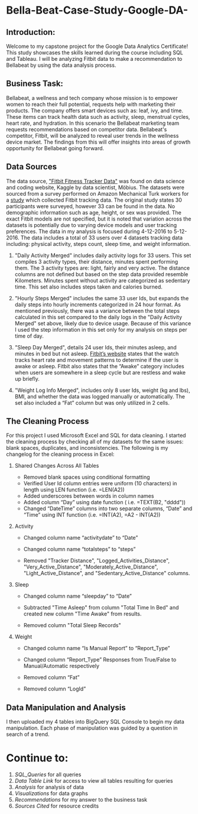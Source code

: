 # Bella-Beat-Case-Study-Google-DA-
## Introduction: 

Welcome to my capstone project for the Google Data Analytics Certificate!  This study showcases the skills learned during the course including SQL and Tableau. I will be analyzing Fitbit data to make a recommendation to Bellabeat by using the data analysis process.  

## Business Task: 

Bellabeat, a wellness and tech company whose mission is to empower women to reach their full potential, requests help with marketing their products. The company offers smart devices such as: leaf, ivy, and time. These items can track health data such as activity, sleep, menstrual cycles, heart rate, and hydration. In this scenario the Bellabeat marketing team requests recommendations based on competitor data.  Bellabeat's competitor, Fitbit, will be analyzed to reveal user trends in the wellness device market. The findings from this will offer insights into areas of growth opportunity for Bellabeat going forward.

## Data Sources

The data source, ["Fitbit Fitness Tracker Data"](https://www.kaggle.com/arashnic/fitbit) was found on data science and coding website, Kaggle by data scientist, Möbius. The datasets were sourced from a survey performed on Amazon Mechanical Turk workers for a [study](https://www.google.com/url?q=https%3A%2F%2Fwww.researchprotocols.org%2F2017%2F4%2Fe66%2F&sa=D&sntz=1&usg=AOvVaw3Coma2iK-d62qUR9JIjAKx) which collected Fitbit tracking data.  The original study states 30 participants were surveyed, however 33 can be found in the data. No demographic information such as age, height, or sex was provided. The exact Fitbit models are not specified, but it is noted that variation across the datasets is potentially due to varying device models and user tracking preferences. The data in my analysis is focused during 4-12-2016 to 5-12-2016. The data includes a total of 33 users over 4 datasets tracking data including: physical activity, steps count, sleep time, and weight information. 

 1. "Daily Activity Merged" includes daily activity logs for 33 users.  This set compiles 3 activity types, their distance, minutes spent performing them. The 3 activity types are: light, fairly and very active. The distance columns are not defined but based on the step data provided resemble Kilometers. Minutes spent without activity are categorized as sedentary time. This set also includes steps taken and calories burned. 

 2. "Hourly Steps Merged" includes the same 33 user Ids, but expands the daily steps into hourly increments categorized in 24 hour format. As mentioned previously, there was a variance between the total steps calculated in this set compared to the daily logs in the "Daily Activity Merged" set above, likely due to device usage. Because of this variance I used the step information in this set only for my analysis on steps per time of day.

 3. "Sleep Day Merged", details 24 user Ids, their minutes asleep, and minutes in bed but not asleep. [Fitbit’s website](https://help.fitbit.com/articles/en_US/Help_article/2163.htm) states that the watch tracks heart rate and movement patterns to determine if the user is awake or asleep. Fitbit also states that the “Awake” category includes when users are somewhere in a sleep cycle but are restless and wake up briefly. 

 4. "Weight Log Info Merged", includes only 8 user Ids, weight (kg and lbs), BMI, and whether the data was logged manually or automatically. The set also included a “Fat” column but was only utilized in 2 cells.	

## The Cleaning Process

For this project I used Microsoft Excel and SQL for data cleaning. I started the cleaning process by checking all of my datasets for the same issues: blank spaces, duplicates, and inconsistencies. The following  is my changelog for the cleaning process in Excel:

1. Shared Changes Across All Tables 
   * Removed blank spaces using conditional formatting  
   * Verified User Id column entries were uniform (10 characters) in length using LEN function (i.e. =LEN(A2))
   * Added underscores between words in column names
   * Added column “Day” using date function ( i.e. =TEXT(B2, "dddd"))
   * Changed “DateTime” columns into two separate columns, “Date” and “Time” using INT function (i.e. =INT(A2),  =A2 - INT(A2))

2. Activity

   * Changed column name “activitydate” to “Date”

   * Changed column name “totalsteps” to “steps”

   * Removed "Tracker Distance", "Logged_Activities_Distance", "Very_Active_Distance", "Moderately_Active_Distance", "Light_Active_Distance", and "Sedentary_Active_Distance" columns. 

3. Sleep

   * Changed column name “sleepday” to “Date”

   * Subtracted "Time Asleep" from column "Total Time In Bed" and created new column "Time Awake" from results.

   * Removed column "Total Sleep Records"

4. Weight

   * Changed column name “Is Manual Report” to “Report_Type”

   * Changed column “Report_Type” Responses from True/False to Manual/Automatic respectively

   * Removed column “Fat”

   * Removed column “LogId”

## Data Manipulation and Analysis 

I then uploaded my 4 tables into BigQuery SQL Console to begin my data manipulation. Each phase of manipulation was guided by a question in search of a trend.

# Continue to:
 1. *SQL_Queries* for all queries
 2. *Data Table Link* for access to view all tables resulting for queries
 3. *Analysis* for analysis of data
 4. *Visualizations* for data graphs
 5. *Recommendations* for my answer to the business task
 6. *Sources Cited* for resource credits
